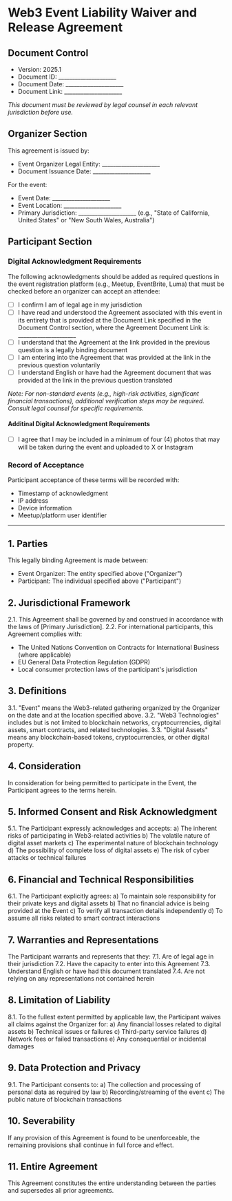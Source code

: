 # Web3 Event Liability Waiver and Release Agreement

## Document Control
- Version: 2025.1
- Document ID: _____________________
- Document Date: _____________________
- Document Link: _____________________

*This document must be reviewed by legal counsel in each relevant jurisdiction before use.*

## Organizer Section

This agreement is issued by:
- Event Organizer Legal Entity: _____________________
- Document Issuance Date: _____________________

For the event:
- Event Date: _____________________
- Event Location: _____________________
- Primary Jurisdiction: _____________________ (e.g., "State of California, United States" or "New South Wales, Australia")

## Participant Section

### Digital Acknowledgment Requirements

The following acknowledgments should be added as required questions in the event registration platform (e.g., Meetup, EventBrite, Luma) that must be checked before an organizer can accept an attendee:

- [ ] I confirm I am of legal age in my jurisdiction
- [ ] I have read and understood the Agreement associated with this event in its entirety that is provided at the Document Link specified in the Document Control section, where the Agreement Document Link is: _____________________
- [ ] I understand that the Agreement at the link provided in the previous question is a legally binding document
- [ ] I am entering into the Agreement that was provided at the link in the previous question voluntarily
- [ ] I understand English or have had the Agreement document that was provided at the link in the previous question translated

*Note: For non-standard events (e.g., high-risk activities, significant financial transactions), additional verification steps may be required. Consult legal counsel for specific requirements.*

#### Additinal Digital Acknowledgment Requirements

- [ ] I agree that I may be included in a minimum of four (4) photos that may will be taken during the event and uploaded to X or Instagram

### Record of Acceptance

Participant acceptance of these terms will be recorded with:
- Timestamp of acknowledgment
- IP address
- Device information
- Meetup/platform user identifier

-------------------

## 1. Parties
This legally binding Agreement is made between:
- Event Organizer: The entity specified above ("Organizer")
- Participant: The individual specified above ("Participant")

## 2. Jurisdictional Framework
2.1. This Agreement shall be governed by and construed in accordance with the laws of [Primary Jurisdiction].
2.2. For international participants, this Agreement complies with:
   - The United Nations Convention on Contracts for International Business (where applicable)
   - EU General Data Protection Regulation (GDPR)
   - Local consumer protection laws of the participant's jurisdiction

## 3. Definitions
3.1. "Event" means the Web3-related gathering organized by the Organizer on the date and at the location specified above.
3.2. "Web3 Technologies" includes but is not limited to blockchain networks, cryptocurrencies, digital assets, smart contracts, and related technologies.
3.3. "Digital Assets" means any blockchain-based tokens, cryptocurrencies, or other digital property.

## 4. Consideration
In consideration for being permitted to participate in the Event, the Participant agrees to the terms herein.

## 5. Informed Consent and Risk Acknowledgment
5.1. The Participant expressly acknowledges and accepts:
   a) The inherent risks of participating in Web3-related activities
   b) The volatile nature of digital asset markets
   c) The experimental nature of blockchain technology
   d) The possibility of complete loss of digital assets
   e) The risk of cyber attacks or technical failures

## 6. Financial and Technical Responsibilities
6.1. The Participant explicitly agrees:
   a) To maintain sole responsibility for their private keys and digital assets
   b) That no financial advice is being provided at the Event
   c) To verify all transaction details independently
   d) To assume all risks related to smart contract interactions

## 7. Warranties and Representations
The Participant warrants and represents that they:
7.1. Are of legal age in their jurisdiction
7.2. Have the capacity to enter into this Agreement
7.3. Understand English or have had this document translated
7.4. Are not relying on any representations not contained herein

## 8. Limitation of Liability
8.1. To the fullest extent permitted by applicable law, the Participant waives all claims against the Organizer for:
   a) Any financial losses related to digital assets
   b) Technical issues or failures
   c) Third-party service failures
   d) Network fees or failed transactions
   e) Any consequential or incidental damages

## 9. Data Protection and Privacy
9.1. The Participant consents to:
   a) The collection and processing of personal data as required by law
   b) Recording/streaming of the event
   c) The public nature of blockchain transactions

## 10. Severability
If any provision of this Agreement is found to be unenforceable, the remaining provisions shall continue in full force and effect.

## 11. Entire Agreement
This Agreement constitutes the entire understanding between the parties and supersedes all prior agreements.
